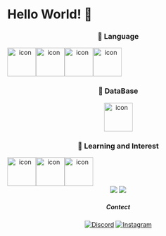 # Hello World! 🙌  

<div align="center">

### 🏀 Language
<div style="display: flex; align-items: flex-start;"><img src="https://techstack-generator.vercel.app/python-icon.svg" alt="icon" width="65" height="65" /><img src="https://techstack-generator.vercel.app/java-icon.svg" alt="icon" width="65" height="65" /><img src="https://techstack-generator.vercel.app/ts-icon.svg" alt="icon" width="65" height="65" /><img src="https://techstack-generator.vercel.app/swift-icon.svg" alt="icon" width="65" height="65" /></div>
  

### 🍔 DataBase
<img alt= "icon" wide="65" height="65" src ="https://techstack-generator.vercel.app/mysql-icon.svg">
  

### 🍱 Learning and Interest
<div style="display: flex; align-items: flex-start;"><img src="https://techstack-generator.vercel.app/restapi-icon.svg" alt="icon" width="65" height="65" /><img src="https://techstack-generator.vercel.app/docker-icon.svg" alt="icon" width="65" height="65" /><img src="https://techstack-generator.vercel.app/aws-icon.svg" alt="icon" width="65" height="65" /></div>
<img src="https://img.shields.io/badge/FastAPI-009688?style=flat&logo=FastAPI&logoColor=white"/>
<img src="https://img.shields.io/badge/NestJS-E0234E?style=flat&logo=NestJS&logoColor=white"/>



##### Contect
[![Discord](https://img.shields.io/badge/Discord-%237289DA.svg?style=for-the-badge&logo=discord&logoColor=white)](https://discord.gg/최예성#5014)
[![Instagram](https://img.shields.io/badge/Instagram-e4405f?style=for-the-badge&logo=instagram&logoColor=white)](https://www.instagram.com/dPtjd_/)
</div>
